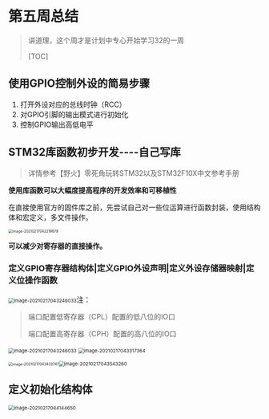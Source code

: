# 第五周总结

>讲道理，这个周才是计划中专心开始学习32的一周
>
>[TOC]

## 使用GPIO控制外设的简易步骤

1. 打开外设对应的总线时钟（RCC）
2. 对GPIO引脚的输出模式进行初始化
3. 控制GPIO输出高低电平

## STM32库函数初步开发----自己写库

>详情参考【野火】零死角玩转STM32以及STM32F10X中文参考手册

**使用库函数可以大幅度提高程序的开发效率和可移植性**

在直接使用官方的固件库之前，先尝试自己对一些位运算进行函数封装，使用结构体和宏定义，多文件操作。

<img src="https://gitee.com/Veerax/typora_photo/raw/master/img/20210217042219.png" alt="image-20210217042219678" style="zoom:50%;" />

**可以减少对寄存器的直接操作。**



### 定义GPIO寄存器结构体|定义GPIO外设声明|定义外设存储器映射|定义位操作函数

<img src="https://gitee.com/Veerax/typora_photo/raw/master/img/20210217043246.png" alt="image-20210217043246033" style="zoom: 67%;" />注：

> 端口配置低寄存器（CPL）配置的低八位的IO口
>
> 端口配置高寄存器（CPH）配置的高八位的IO口
>
> 



<img src="https://gitee.com/Veerax/typora_photo/raw/master/img/20210217043246.png" alt="image-20210217043246033" style="zoom: 67%;" />

<img src="https://gitee.com/Veerax/typora_photo/raw/master/img/20210217043317.png" alt="image-20210217043317364" style="zoom:67%;" />

<img src="https://gitee.com/Veerax/typora_photo/raw/master/img/20210217043433.png" alt="image-20210217043433747" style="zoom: 50%;" /><img src="https://gitee.com/Veerax/typora_photo/raw/master/img/20210217043543.png" alt="image-20210217043543260" style="zoom:67%;" />

## 定义初始化结构体

<img src="https://gitee.com/Veerax/typora_photo/raw/master/img/20210217044144.png" alt="image-20210217044144650" style="zoom:67%;" />

